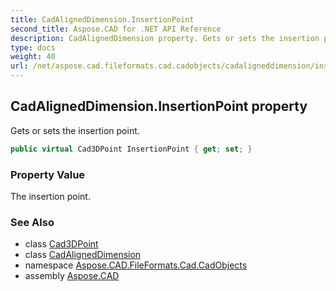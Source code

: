 ```yaml
---
title: CadAlignedDimension.InsertionPoint
second_title: Aspose.CAD for .NET API Reference
description: CadAlignedDimension property. Gets or sets the insertion point
type: docs
weight: 40
url: /net/aspose.cad.fileformats.cad.cadobjects/cadaligneddimension/insertionpoint/
---
```

## CadAlignedDimension.InsertionPoint property

Gets or sets the insertion point.

```csharp
public virtual Cad3DPoint InsertionPoint { get; set; }
```

### Property Value

The insertion point.

### See Also

* class [Cad3DPoint](../../cad3dpoint/)
* class [CadAlignedDimension](../)
* namespace [Aspose.CAD.FileFormats.Cad.CadObjects](../../cadaligneddimension/)
* assembly [Aspose.CAD](../../../)


